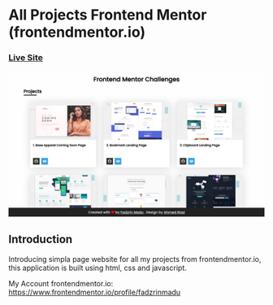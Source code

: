 # All Projects Frontend Mentor (frontendmentor.io)

### [Live Site](https://frontendmentor-challanges.netlify.app/)

![All Projects Frontend Mentor](/preview.jpg)

## Introduction
Introducing simpla page website for all my projects from frontendmentor.io, this application is built using html, css and javascript.

My Account frontendmentor.io: https://www.frontendmentor.io/profile/fadzrinmadu
